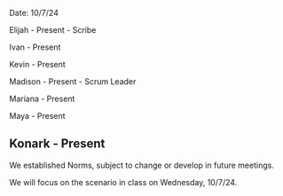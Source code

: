 Date: 10/7/24

Elijah - Present - Scribe

Ivan - Present 

Kevin - Present

Madison - Present - Scrum Leader

Mariana - Present

Maya - Present

Konark - Present
-------------------------------------------------------------------
We established Norms, subject to change or develop in future meetings.

We will focus on the scenario in class on Wednesday, 10/7/24. 

